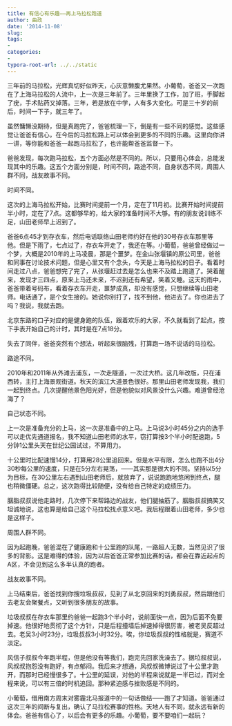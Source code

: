 ```yaml
---
title: 有信心有乐趣——再上马拉松跑道
author: 曲政
date: '2014-11-08'
slug: 
tags:
- 
categories:
- 
typora-root-url: ../../static
---
```


三年前的马拉松，光辉真切好似昨天，心灰意懒腹尤果然。小葡萄，爸爸又一次跑在了上海马拉松的人流中，上一次是三年前了。三年里换了工作，加了班，手脚起了疣，手术贴药又掉落。三年，若是放在中学，人有多大变化。可是三十岁的前后，时间一下子，就三年了。

虽然慵懒没期待，但是真跑完了，爸爸梳理一下，倒是有一些不同的感觉。这些感觉让爸爸有信心，在今后的马拉松路上可以体会到更多的不同的乐趣。这里向你讲一讲，等你能和爸爸一起跑马拉松了，也许能帮爸爸监督一下。

爸爸发现，每次跑马拉松，五个方面必然是不同的。所以，只要用心体会，总能发现其中的乐趣。这五个方面分别是，时间不同，路途不同，自身状态不同，周围人群不同，战友故事不同。

时间不同。

这次的上海马拉松开始，比赛时间提前一个月，定在了11月初。比赛开始时间提前半小时，定在了7点。这都够早的，给大家的准备时间不大够。有的朋友说训练不足，山田老师早上迟到了。

爸爸6点45才到存衣车，然后电话联络山田老师约好在他的30号存衣车那里等他。但是下雨了，七点过了，存衣车开走了，我还在等。小葡萄，爸爸曾经做过一个梦，大概是2010年的上马凌晨，那是个噩梦。在金山张堰镇的原公司里，爸爸和同事在讨论技术问题，但是心里又有个念头，今天是上海马拉松的日子。看着时间走过八点，爸爸想完了完了，从张堰赶过去是怎么也来不及踏上跑道了。哭着醒来，发现才三四点，原来上马还未来，不迟到还有希望，笑着又睡。这天的雨中，爸爸带着号码布，看着存衣车开走，噩梦成真，却没有感觉，只想继续等山田老师。电话通了，是个女生接的。她说你别打了，找不到他，他进去了。你也进去了吗？我说，我就去跑。

北京东路的口子对应的是健身跑的队伍，跟着欢乐的大家，不久就看到了起点，按下手表开始自己的计时，其时是在7点18分。

失去了同伴，爸爸突然有个想法，听起来很脑残，打算跑一场不说话的马拉松。

路途不同。

2010年和2011年从外滩去浦东，一次走隧道，一次过大桥。这几年改版，只在浦西转，主打上海景观街道。秋天的滨江大道景色很好。那里山田老师发现我，我们一起到终点。几次提醒他景色阳光好，但是他貌似对风景没什么兴趣。难道曾经沧海了？

自己状态不同。

上一次是准备充分的上马，这一次是准备中的上马。上马说3小时45分之内的选手可以走优先通道报名，我不知道山田老师的水平，窃打算按3个半小时配速跑，5分钟1公里头天在世纪公园试过，不算用力。

十公里时比配速慢14分，打算用28公里追回来。但是水平有限，怎么也跑不出4分30秒每公里的速度，只是在5分左右晃荡，——其实那是很大的不同。坚持以5分为目标，在30公里左右遇到山田老师后，就放弃了，说说跑跑地悠闲到终点，腿也稍微僵硬。总之，这次跑得比较随便，没有给自己特定的成绩压力。

胭脂叔叔说他走路时，几次停下来帮路边的战友，他们腿抽筋了。胭脂叔叔搞笑又坦诚地说，这也算是给自己这个马拉松找点意义吧。我后程跟着山田老师，多少也是这样子。

周围人群不同。

因为起跑晚，爸爸混在了健康跑和十公里跑的队尾，一路超人无数，当然见识了很多的背影。这是难得的体验，因为以后爸爸正常参加比赛的话，都会在靠近起点的A区，不会见到这么多半认真的跑者。

战友故事不同。

上马结束后，爸爸找到你搜垃圾叔叔，见到了从北京回来的刘勇叔叔，然后跟他们去老友会聚餐点，又听到很多朋友的故事。

垃圾叔叔在存衣车那里约爸爸一起跑3个半小时，说前面快一点，因为后面不免要掉速。他很好地贯彻了这个方针，只是后程撞墙后掉速掉得很厉害，被老吴反超过去。老吴3小时23分，垃圾叔叔3小时32分。唉，你垃圾叔叔的性格就是，赛道不淡定。

风信子叔叔今年跑半程，但是他没有等我们，跑完先回家洗澡去了。据垃叔叔说，风叔叔抱怨没有跑好，有点郁闷。我后来才想通，风叔叔微博说过了十公里才跑开，而那时已经慢很多了。十公里的延误，对他的半程来说就是一半已过，而对全程来说，可以有三倍的时机追回。那种紧迫感与挫败感是不同的。

小葡萄，借用南方周末对雾霾北马报道中的一句话做结——跑了才知道。爸爸通过这次三年的间断与复出，确认了马拉松赛事的性格。天地人有不同，就永远有新的体会。爸爸有信心了，以后会有更多的乐趣。小葡萄，要不要咱们一起玩？
 	
